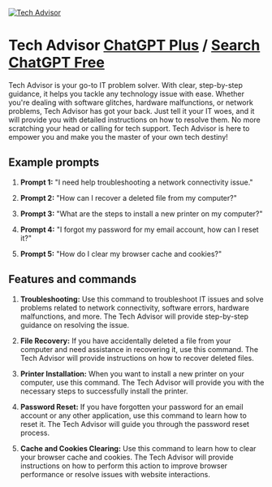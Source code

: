 
[![Tech Advisor](https://files.oaiusercontent.com/file-FfvzMBCYzOViMBitNo0zEpnq?se=2123-10-17T02%3A19%3A14Z&sp=r&sv=2021-08-06&sr=b&rscc=max-age%3D31536000%2C%20immutable&rscd=attachment%3B%20filename%3Df301a286-002c-45a5-bf1e-89a2fdf7e08d.png&sig=OiTWNLxL3n0e6Veb6UAknENZSayXhLR/7JPAAGiWBPU%3D)](https://chat.openai.com/g/g-pJpvYCcjB-tech-advisor)

# Tech Advisor [ChatGPT Plus](https://chat.openai.com/g/g-pJpvYCcjB-tech-advisor) / [Search ChatGPT Free](https://gptcall.net/index.html#/?search=Tech%20Advisor)

Tech Advisor is your go-to IT problem solver. With clear, step-by-step guidance, it helps you tackle any technology issue with ease. Whether you're dealing with software glitches, hardware malfunctions, or network problems, Tech Advisor has got your back. Just tell it your IT woes, and it will provide you with detailed instructions on how to resolve them. No more scratching your head or calling for tech support. Tech Advisor is here to empower you and make you the master of your own tech destiny!

## Example prompts

1. **Prompt 1:** "I need help troubleshooting a network connectivity issue."

2. **Prompt 2:** "How can I recover a deleted file from my computer?"

3. **Prompt 3:** "What are the steps to install a new printer on my computer?"

4. **Prompt 4:** "I forgot my password for my email account, how can I reset it?"

5. **Prompt 5:** "How do I clear my browser cache and cookies?"

## Features and commands

1. **Troubleshooting:** Use this command to troubleshoot IT issues and solve problems related to network connectivity, software errors, hardware malfunctions, and more. The Tech Advisor will provide step-by-step guidance on resolving the issue.

2. **File Recovery:** If you have accidentally deleted a file from your computer and need assistance in recovering it, use this command. The Tech Advisor will provide instructions on how to recover deleted files.

3. **Printer Installation:** When you want to install a new printer on your computer, use this command. The Tech Advisor will provide you with the necessary steps to successfully install the printer.

4. **Password Reset:** If you have forgotten your password for an email account or any other application, use this command to learn how to reset it. The Tech Advisor will guide you through the password reset process.

5. **Cache and Cookies Clearing:** Use this command to learn how to clear your browser cache and cookies. The Tech Advisor will provide instructions on how to perform this action to improve browser performance or resolve issues with website interactions.



